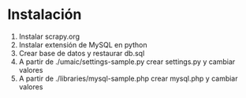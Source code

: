 # Instalación

1. Instalar scrapy.org
2. Instalar extensión de MySQL en python
3. Crear base de datos y restaurar db.sql
4. A partir de ./umaic/settings-sample.py crear settings.py y cambiar valores
5. A partir de ./libraries/mysql-sample.php crear mysql.php y cambiar valores
